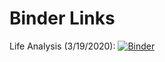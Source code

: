 # Binder Links

Life Analysis (3/19/2020): [![Binder](https://mybinder.org/badge_logo.svg)](https://mybinder.org/v2/gh/cdoan3p/data_analysis/master?filepath=life_analysis%2Flife_analysis.ipynb)
